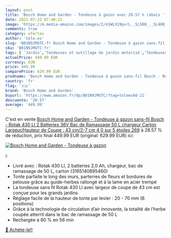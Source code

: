 ```yaml
---
layout: post
title: 'Bosch Home and Garden - Tondeuse à gazon avec 28.57 % rabais '
date: 2021-07-22 07:40:21
image: 'https://m.media-amazon.com/images/I/41WLX19pvrL._SL500_._SL400_.jpg'
comments: true
category: ofertas
author: 'tole.es'
slug: 'B01N9JMUTC-fr Bosch Home and Garden - Tondeuse à gazon sans-fil Bosch -...'
sku: 'B01N9JMUTC-fr'
tags: [ 'Jardin','Tondeuses et outillage de jardin motorisé','Tondeuses et tracteurs','Tondeuses poussées et tractées','Tondeuses rotatives','bosch home and garden', ]
actualPrice: 449.99 EUR
currency: EUR
price: 449.99
comparePrice: 629.99 EUR
prodname: 'Bosch Home and Garden - Tondeuse à gazon sans-fil Bosch - Rotak 430 LI  2 Batteries  36V  Bac de Ramassage 50 L  chargeur  Carton  Largeur/Hauteur de Coupe : 43 cm/2-7 cm  4 0 sur 5 étoiles 269'
country: 'fr'
flag: '🇫🇷'
brand: 'Bosch Home and Garden'
buyurl: 'https://www.amazon.fr/dp/B01N9JMUTC/?tag=tolees0d-21'
descuento: '28.57'
average: '449.99'
---
```


C'est en vente [Bosch Home and Garden - Tondeuse à gazon sans-fil Bosch - Rotak 430 LI  2 Batteries  36V  Bac de Ramassage 50 L  chargeur  Carton  Largeur/Hauteur de Coupe : 43 cm/2-7 cm  4 0 sur 5 étoiles 269](https://www.amazon.fr/dp/B01N9JMUTC/?tag=tolees0d-21)  à  28.57 % de réduction, prix final  449.99 EUR (original: 629.99 EUR) ici:

[![Bosch Home and Garden - Tondeuse à gazon](https://m.media-amazon.com/images/I/41WLX19pvrL._SL500_._SL400_.jpg)](https://www.amazon.fr/dp/B01N9JMUTC/?tag=tolees0d-21)

ℹ️:

- Livré avec : Rotak 430 LI, 2 batteries 2,0 Ah, chargeur, bac de ramassage de 50 L, carton (3165140895460)
- Tonte parfaite le long des murs, parterres de fleurs et bordures de pelouse grâce au guide-herbes rallongé et à la lame en acier trempé
- La tondeuse sans fil Rotak 430 LI avec largeur de coupe de 43 cm est conçue pour les grands jardins
- Réglage facile de la hauteur de tonte par levier : 20 - 70 mm (6 positions)
- Grâce à la technologie de circulation d’air innovante, la totalité de l’herbe coupée atterrit dans le bac de ramassage de 50 L
- Rechargée à 80 % en 56 min

[🛒 Achète-le!!](https://www.amazon.fr/dp/B01N9JMUTC/?tag=tolees0d-21)
